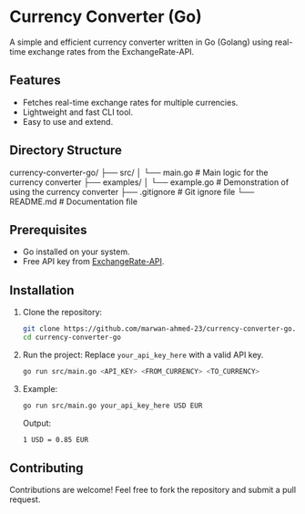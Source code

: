 # Currency Converter (Go)

A simple and efficient currency converter written in Go (Golang) using real-time exchange rates from the ExchangeRate-API.

## Features
- Fetches real-time exchange rates for multiple currencies.
- Lightweight and fast CLI tool.
- Easy to use and extend.

## Directory Structure

currency-converter-go/
├── src/
│   └── main.go              # Main logic for the currency converter
├── examples/
│   └── example.go           # Demonstration of using the currency converter
├── .gitignore               # Git ignore file
└── README.md                # Documentation file


## Prerequisites
- Go installed on your system.
- Free API key from [ExchangeRate-API](https://www.exchangerate-api.com).

## Installation
1. Clone the repository:

    ```bash
    git clone https://github.com/marwan-ahmed-23/currency-converter-go.git
    cd currency-converter-go
    ```

2. Run the project: Replace `your_api_key_here` with a valid API key.

    ```bash
    go run src/main.go <API_KEY> <FROM_CURRENCY> <TO_CURRENCY>
    ```

3. Example:

    ```bash
    go run src/main.go your_api_key_here USD EUR
    ```

    Output:

    ```bash
    1 USD = 0.85 EUR
    ```

## Contributing

Contributions are welcome! Feel free to fork the repository and submit a pull request.

